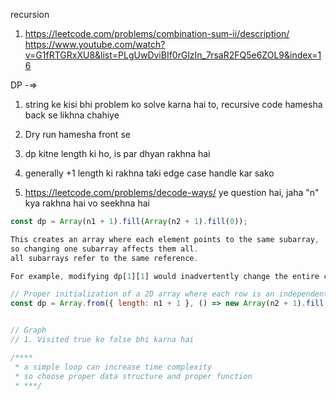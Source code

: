 recursion

1. https://leetcode.com/problems/combination-sum-ii/description/
   https://www.youtube.com/watch?v=G1fRTGRxXU8&list=PLgUwDviBIf0rGlzIn_7rsaR2FQ5e6ZOL9&index=16



DP -=>

1. string ke kisi bhi problem ko solve karna hai to, recursive code hamesha back se likhna chahiye
2. Dry run hamesha front se

3. dp kitne length ki ho, is par dhyan rakhna hai
4. generally +1 length ki rakhna taki edge case handle kar sako
5.  https://leetcode.com/problems/decode-ways/  ye question hai, jaha "n" kya rakhna hai vo seekhna hai 






```javascript
const dp = Array(n1 + 1).fill(Array(n2 + 1).fill(0));

This creates an array where each element points to the same subarray, 
so changing one subarray affects them all. 
all subarrays refer to the same reference.

For example, modifying dp[1][1] would inadvertently change the entire column at index 1 in all rows.

// Proper initialization of a 2D array where each row is an independent array
const dp = Array.from({ length: n1 + 1 }, () => new Array(n2 + 1).fill(0));

```


```javascript

// Graph
// 1. Visited true ko false bhi karna hai  

/****
 * a simple loop can increase time complexity
 * so choose proper data structure and proper function
 * ***/ 

```
